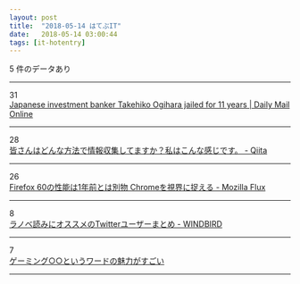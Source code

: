 ```yaml
---
layout: post
title:  "2018-05-14 はてぶIT"
date:   2018-05-14 03:00:44
tags: [it-hotentry]
---
```

5 件のデータあり

<hr><div class="row">
<div class="col-1"><span class="badge badge-pill badge-success h2">31</span></div>
<div class="col-11"><a href='http://www.dailymail.co.uk/news/article-5544821/Japanese-investment-banker-40-jailed-11-years.html' target='_blank'>Japanese investment banker Takehiko Ogihara jailed for 11 years | Daily Mail Online</a></div>
</div>
<hr>
<div class="row">
<div class="col-1"><span class="badge badge-pill badge-success h2">28</span></div>
<div class="col-11"><a href='https://qiita.com/minakawa-daiki/items/edfc3d1ff1270756b52a' target='_blank'>皆さんはどんな方法で情報収集してますか？私はこんな感じです。 - Qiita</a></div>
</div>
<hr>
<div class="row">
<div class="col-1"><span class="badge badge-pill badge-success h2">26</span></div>
<div class="col-11"><a href='https://rockridge.hatenablog.com/entry/2018/05/13/221711' target='_blank'>Firefox 60の性能は1年前とは別物 Chromeを視界に捉える - Mozilla Flux</a></div>
</div>
<hr>
<div class="row">
<div class="col-1"><span class="badge badge-pill badge-success h2">8</span></div>
<div class="col-11"><a href='http://kazenotori.hatenablog.com/entry/2018/05/13/182310' target='_blank'>ラノベ読みにオススメのTwitterユーザーまとめ - WINDBIRD</a></div>
</div>
<hr>
<div class="row">
<div class="col-1"><span class="badge badge-pill badge-success h2">7</span></div>
<div class="col-11"><a href='https://anond.hatelabo.jp/20180512213033' target='_blank'>ゲーミング○○というワードの魅力がすごい</a></div>
</div>
<hr>
